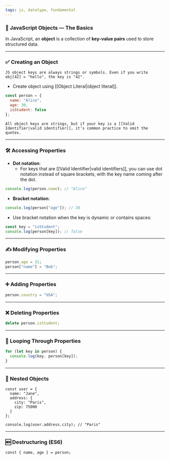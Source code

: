 ```yaml
---
tags: js, datatype, fundamental
---
```


### **🧱 JavaScript Objects — The Basics**

In JavaScript, an **object** is a collection of **key-value pairs** used to store structured data.

---

### **✅ Creating an Object**
```ad-important
JS object keys are always strings or symbols. Even if you write obj[42] = "hello", the key is "42".
```

- Create object using [[Object Literal|object literal]].

```js
const person = {
  name: "Alice",
  age: 30,
  isStudent: false
};
```

```ad-note
All object keys are strings, but if your key is a [[Valid Identifier|valid identifier]], it’s common practice to omit the quotes.
```

---

### **🛠 Accessing Properties**

- **Dot notation**:
    - For keys that are [[Valid Identifier|valid identifiers]], you can use dot notation instead of square brackets, with the key name coming after the dot.

```js
console.log(person.name); // "Alice"
```

- **Bracket notation**:
    

```js
console.log(person["age"]); // 30
```

- Use bracket notation when the key is dynamic or contains spaces:
    

```js
const key = "isStudent";
console.log(person[key]); // false
```

  

---

### **✍️ Modifying Properties**

```js
person.age = 31;
person["name"] = "Bob";
```

---

### **➕ Adding Properties**

```js
person.country = "USA";
```

---

### **❌ Deleting Properties**

```js
delete person.isStudent;
```

---

### **🔁 Looping Through Properties**

```js
for (let key in person) {
  console.log(key, person[key]);
}
```

---


### **🧬 Nested Objects**

```
const user = {
  name: "Jane",
  address: {
    city: "Paris",
    zip: 75000
  }
};

console.log(user.address.city); // "Paris"
```

---

### **🆕 Destructuring (ES6)**

```
const { name, age } = person;
```